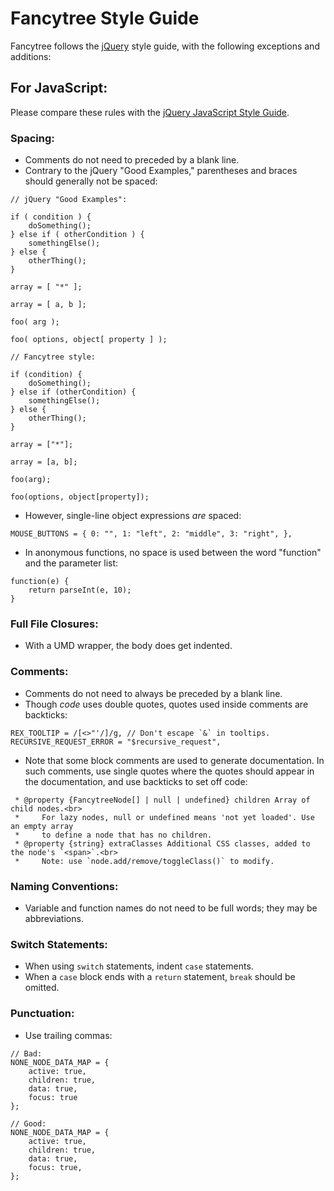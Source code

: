 # Fancytree Style Guide

Fancytree follows the [jQuery](http://contribute.jquery.org/style-guide/) style
guide, with the following exceptions and additions:

## For JavaScript:

Please compare these rules with the [jQuery JavaScript Style Guide](http://contribute.jquery.org/style-guide/js/).

### Spacing:

- Comments do not need to preceded by a blank line.
- Contrary to the jQuery "Good Examples," parentheses and braces should generally not be spaced:

```
// jQuery "Good Examples":

if ( condition ) {
    doSomething();
} else if ( otherCondition ) {
    somethingElse();
} else {
    otherThing();
}
 
array = [ "*" ];
 
array = [ a, b ];
 
foo( arg );
 
foo( options, object[ property ] );

// Fancytree style:

if (condition) {
	doSomething();
} else if (otherCondition) {
	somethingElse();
} else {
	otherThing();
}
 
array = ["*"];
 
array = [a, b];
 
foo(arg);
 
foo(options, object[property]);
```

- However, single-line object expressions *are* spaced:

```
MOUSE_BUTTONS = { 0: "", 1: "left", 2: "middle", 3: "right", },
```

- In anonymous functions, no space is used between the word "function" and the parameter list:

```
function(e) {
	return parseInt(e, 10);
}
```

### Full File Closures:

- With a UMD wrapper, the body does get indented.

### Comments:

- Comments do not need to always be preceded by a blank line.
- Though *code* uses double quotes, quotes used inside comments are backticks:

```
REX_TOOLTIP = /[<>"'/]/g, // Don't escape `&` in tooltips.
RECURSIVE_REQUEST_ERROR = "$recursive_request",
```
- Note that some block comments are used to generate documentation. In such comments, use single quotes where the quotes should appear in the documentation, and use backticks to set off code:

```
 * @property {FancytreeNode[] | null | undefined} children Array of child nodes.<br>
 *     For lazy nodes, null or undefined means 'not yet loaded'. Use an empty array
 *     to define a node that has no children.
 * @property {string} extraClasses Additional CSS classes, added to the node's `<span>`.<br>
 *     Note: use `node.add/remove/toggleClass()` to modify.
````

### Naming Conventions:

- Variable and function names do not need to be full words; they may be abbreviations.
  
### Switch Statements:

- When using `switch` statements, indent `case` statements.
- When a `case` block ends with a `return` statement, `break` should be omitted.

### Punctuation:

- Use trailing commas:

```
// Bad:
NONE_NODE_DATA_MAP = {
	active: true,
	children: true,
	data: true,
	focus: true
};

// Good:
NONE_NODE_DATA_MAP = {
	active: true,
	children: true,
	data: true,
	focus: true,
};
```
